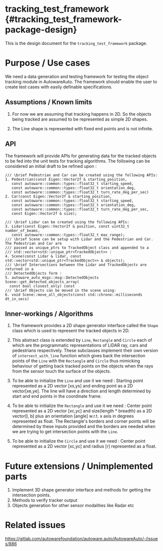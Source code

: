 tracking_test_framework {#tracking_test_framework-package-design}
===========

This is the design document for the `tracking_test_framework` package.


# Purpose / Use cases

We need a data generation and testing framework for testing the object tracking module in 
AutowareAuto. The framework should enable the user to create test cases with easily definable specifications.

## Assumptions / Known limits
1. For now we are assuming that tracking happens in 2D. So the objects being tracked are assumed 
to be represented as simple 2D shapes.

2. The Line shape is represented with fixed end points and is not infinite. 

## API
The framework will provide APIs for generating data for the tracked objects to be fed into 
the unit tests for tracking algorithms. The following can be considered an initial draft to be 
refined upon : 

```{cpp}
/// \brief Pedestrian and Car can be created using the following APIs:
1. Pedestrian(const Eigen::Vector2f & starting_position,
   const autoware::common::types::float32_t starting_speed,
   const autoware::common::types::float32_t orientation_deg,
   const autoware::common::types::float32_t turn_rate_deg_per_sec)
2. Car(const Eigen::Vector2f & starting_position,
   const autoware::common::types::float32_t starting_speed,
   const autoware::common::types::float32_t orientation_deg,
   const autoware::common::types::float32_t turn_rate_deg_per_sec,
   const Eigen::Vector2f & size);

/// \brief Lidar can be created using the following APIs:
3. Lidar(const Eigen::Vector2f & position, const uint32_t number_of_beams,
   const autoware::common::types::float32_t max_range);
/// \brief Scene can be setup with Lidar and the Pedestrian and Car. The Pedestrian and Car are 
/// passed as unique_ptrs to TrackedObject class and appended to a 
/// std::vector<std::unique_ptr<TrackedObject>> :
4. Scene(const Lidar & lidar, const std::vector<std::unique_ptr<TrackedObject>> & objects);
/// \brief Intersections between the Lidar and TrackedObjects are returned in a 
/// DetectedObjects form :
5. autoware_auto_msgs::msg::DetectedObjects Scene::get_detected_objects_array(
  const bool closest_only) const
/// \brief Objects can be moved in the scene using:
6. void Scene::move_all_objects(const std::chrono::milliseconds dt_in_secs)
```

## Inner-workings / Algorithms
1. The framework provides a 2D shape generator interface called the `Shape` class which is used to 
represent the tracked objects in 2D.

2. This abstract class is extended by `Line`, `Rectangle` and 
`Circle` each of which are the programmatic representations of LiDAR ray, cars and pedestrians 
respectively. These subclasses implement their own version of `intersect_with_line` function 
which gives back the intersection points of the `Line` with the `Rectangle` and `Circle` thus 
mimicking behaviour of getting back tracked points on the objects when the rays from the sensor 
touch the surface of the objects.
   
3. To be able to initialize the `Line` and use it we need : 
   Starting point represented as a 2D vector [xs,ys] and ending point as a 2D vector[xe,ye].
   The line will have a direction and length determined by start and end points in the 
   coordinate frame.

3. To be able to initialize the `Rectangle` and use it we need :
   Center point represented as a 2D vector [xc,yc] and size(length * breadth) as a 2D vector[l,
   b] plus an orientation [angle] w.r.t. x axis in degrees represented as float. The Rectangle's 
   borders and corner points will be determined by these inputs provided and the borders are needed when we are 
   trying to get intersection points with the `Line`. 

4. To be able to initialize the `Circle` and use it we need :
   Center point represented as a 2D vector [xc,yc] and radius [r] represented as a float. 


# Future extensions / Unimplemented parts
1. Implement 3D shape generator interface and methods for getting the intersection points.
2. Methods to verify tracker output
3. Objects generation for other sensor modalities like Radar etc

# Related issues
<!-- Required -->
https://gitlab.com/autowarefoundation/autoware.auto/AutowareAuto/-/issues/886
